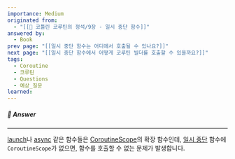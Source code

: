 ```yaml
---
importance: Medium
originated from:
  - "[[📘 코틀린 코루틴의 정석/9장 - 일시 중단 함수]]"
answered by:
  - Book
prev page: "[[일시 중단 함수는 어디에서 호출될 수 있나요?]]"
next page: "[[일시 중단 함수에서 어떻게 코루틴 빌더를 호출할 수 있을까요?]]"
tags:
  - Coroutine
  - 코루틴
  - Questions
  - 예상_질문
learned:
---
```

##### 💬 Answer
---
[launch](CoroutineScope.launch.md)나 [async](CoroutineScope.async.md) 같은 함수들은 [CoroutineScope](CoroutineScope.md)의 확장 함수인데, [일시 중단](일시%20중단.md) 함수에 `CoroutineScope`가 없으면, 함수를 호출할 수 없는 문제가 발생합니다.
